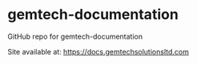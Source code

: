 # gemtech-documentation

GitHub repo for gemtech-documentation

Site available at: https://docs.gemtechsolutionsltd.com
